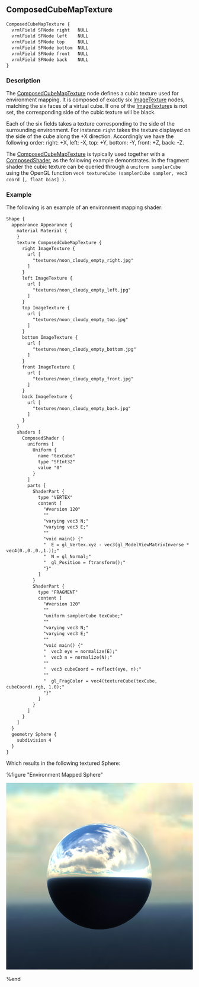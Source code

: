 ## ComposedCubeMapTexture

```
ComposedCubeMapTexture {
  vrmlField SFNode right   NULL
  vrmlField SFNode left    NULL
  vrmlField SFNode top     NULL
  vrmlField SFNode bottom  NULL
  vrmlField SFNode front   NULL
  vrmlField SFNode back    NULL
}
```

### Description

The [ComposedCubeMapTexture](#composedcubemaptexture) node defines a cubic texture used for environment mapping. It is composed of exactly six [ImageTexture](imagetexture.md) nodes, matching the six faces of a virtual cube. If one of the [ImageTexture](imagetexture.md)s is not set, the corresponding side of the cubic texture will be black.

Each of the six fields takes a texture corresponding to the side of the surrounding environment. For instance `right` takes the texture displayed on the side of the cube along the +X direction. Accordingly we have the following order: right: +X, left: -X, top: +Y, bottom: -Y, front: +Z, back: -Z.

The [ComposedCubeMapTexture](#composedcubemaptexture) is typically used together with a [ComposedShader](composedshader.md), as the following example demonstrates. In the fragment shader the cubic texture can be queried through a `uniform samplerCube` using the OpenGL function `vec4 textureCube (samplerCube sampler, vec3 coord [, float bias] )`.

### Example

The following is an example of an environment mapping shader:

```
Shape {
  appearance Appearance {
    material Material {
    }
    texture ComposedCubeMapTexture {
      right ImageTexture {
        url [
          "textures/noon_cloudy_empty_right.jpg"
        ]
      }
      left ImageTexture {
        url [
          "textures/noon_cloudy_empty_left.jpg"
        ]
      }
      top ImageTexture {
        url [
          "textures/noon_cloudy_empty_top.jpg"
        ]
      }
      bottom ImageTexture {
        url [
          "textures/noon_cloudy_empty_bottom.jpg"
        ]
      }
      front ImageTexture {
        url [
          "textures/noon_cloudy_empty_front.jpg"
        ]
      }
      back ImageTexture {
        url [
          "textures/noon_cloudy_empty_back.jpg"
        ]
      }
    }
    shaders [
      ComposedShader {
        uniforms [
          Uniform {
            name "texCube"
            type "SFInt32"
            value "0"
          }
        ]
        parts [
          ShaderPart {
            type "VERTEX"
            content [
              "#version 120"
              ""
              "varying vec3 N;"
              "varying vec3 E;"
              ""
              "void main() {"
              "  E = gl_Vertex.xyz - vec3(gl_ModelViewMatrixInverse * vec4(0.,0.,0.,1.));"
              "  N = gl_Normal;"
              "  gl_Position = ftransform();"
              "}"
            ]
          }
          ShaderPart {
            type "FRAGMENT"
            content [
              "#version 120"
              ""
              "uniform samplerCube texCube;"
              ""
              "varying vec3 N;"
              "varying vec3 E;"
              ""
              "void main() {"
              "  vec3 eye = normalize(E);"
              "  vec3 n = normalize(N);"
              ""
              "  vec3 cubeCoord = reflect(eye, n);"
              ""
              "  gl_FragColor = vec4(textureCube(texCube, cubeCoord).rgb, 1.0);"
              "}"
            ]
          }
        ]
      }
    ]
  }
  geometry Sphere {
    subdivision 4
  }
}
```

Which results in the following textured Sphere:

%figure "Environment Mapped Sphere"

![environment-mapping.png](images/environment-mapping.png)

%end
